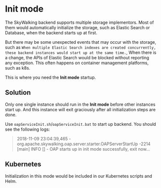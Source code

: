 # Init mode
The SkyWalking backend supports multiple storage implementors. Most of them would automatically initialize the storage, 
such as Elastic Search or Database, when the backend starts up at first.

But there may be some unexpected events that may occur with the storage, such as
`When multiple Elastic Search indexes are created concurrently, these backend instances would start up at the same time.`,
When there is a change, the APIs of Elastic Search would be blocked without reporting any exception.
This often happens on container management platforms, such as k8s.

This is where you need the **Init mode** startup.

## Solution
Only one single instance should run in the **Init mode** before other instances start up.
And this instance will exit graciously after all initialization steps are done.

Use `oapServiceInit.sh`/`oapServiceInit.bat` to start up backend. You should see the following logs:
> 2018-11-09 23:04:39,465 - org.apache.skywalking.oap.server.starter.OAPServerStartUp -2214 [main] INFO  [] - OAP starts up in init mode successfully, exit now...

## Kubernetes
Initialization in this mode would be included in our Kubernetes scripts and Helm.
